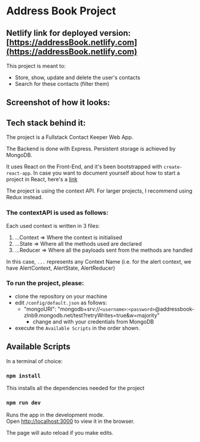 # Address Book Project

## Netlify link for deployed version: [https://addressBook.netlify.com](https://addressBook.netlify.com)

This project is meant to: 

* Store, show, update and delete the user's contacts
* Search for these contacts (filter them)


## Screenshot of how it looks: 



## Tech stack behind it: 

The project is a Fullstack Contact Keeper Web App.

The Backend is done with Express. Persistent storage is achieved by MongoDB.

It uses React on the Front-End, and it's been bootstrapped with `create-react-app`. 
In case you want to document yourself about how to start a project in React, here's a [link](https://reactjs.org/docs/create-a-new-react-app.html)

The project is using the context API. 
For larger projects, I recommend using Redux instead. 


### The contextAPI is used as follows: 

Each used context is written in 3 files: 

1. ...Context => Where the context is initialised
1. ...State => Where all the methods used are declared
1. ...Reducer => Where all the payloads sent from the methods are handled 

In this case, `...` represents any Context Name (i.e. for the alert context, we have AlertContext, AlertState, AlertReducer)

### To run the project, please:

* clone the repository on your machine
* edit `/config/default.json` as follows:
  * "mongoURI": "mongodb+srv://`<username>`:`<password>`@addressbook-zlnb9.mongodb.net/test?retryWrites=true&w=majority"
    * change <username> and <password> with your credentials from MongoDB
* execute the `Available Scripts` in the order shown.

## Available Scripts

In a terminal of choice: 

### `npm install` 

This installs all the dependencies needed for the project

### `npm run dev`

Runs the app in the development mode.<br>
Open [http://localhost:3000](http://localhost:3000) to view it in the browser.

The page will auto reload if you make edits.
